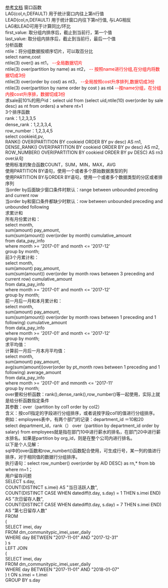 [参考文档](https://www.jianshu.com/p/acc8b158daef) 
窗口函数  
LAG(col,n,DEFAULT) 用于统计窗口内往上第n行值  
LEAD(col,n,DEFAULT) 用于统计窗口内往下第n行值, 与LAG相反  
LAG和LEAD可用于计算同比/环比  
first_value:  取分组内排序后，截止到当前行，第一个值  
last_value:  取分组内排序后，截止到当前行，最后一个值  
分析函数  
ntile：将分组数据按顺序切片，可以取百分比  
select name,cost  
          ntile(3) over() as nt1，                                  <font color=red>--全局数据切片</font>  
          ntile(3) over(partition by name)  as nt2，                <font color=red>-- 按照name进行分组,在分组内将数据切成3份</font>  
          ntile(3) over(order by cost) as nt3，                     <font color=red>--全局按照cost升序排列,数据切成3份</font>  
          ntile(3) over(partition by name order by cost ) as nt4    <font color=red>--按name分组，在分组内按cost升序排，数据切成3份</font>    
求sale前10%的用户id：select uid from (select uid,ntile(10) over(order by sale desc) as nt from orders) a where nt=1  
3个排序函数  
rank：1,2,3,3,5  
dense_rank：1,2,3,3,4,  
row_number：1,2,3,4,5  
select cookieid,pv,  
    RANK() OVER(PARTITION BY cookieid ORDER BY pv desc) AS rn1,  
    DENSE_RANK() OVER(PARTITION BY cookieid ORDER BY pv desc) AS rn2,  
    ROW_NUMBER() OVER(PARTITION BY cookieid ORDER BY pv DESC) AS rn3   
over从句  
使用标准的聚合函数COUNT，SUM，MIN，MAX，AVG  
使用PARTITION BY语句，使用一个或者多个原始数据类型的列  
使用PARTITION BY与ORDER BY语句，使用一个或者多个数据类型的分区或者排序列  
当order by后面缺少窗口条件时默认：range between unbounded preceding and current row  
当order by和窗口条件都缺少时默认：row between unbounded preceding and unbounded following  
求累计和  
所有月份累计和：  
select month,  
           sum(amount) pay_amount,  
           sum(sum(amount)) over(order by month) cumulative_amount    
from data_pay_info    
where month >= '2017-01' and month <= '2017-12'     
group by month;    
前3个月累计和：  
select month,  
  sum(amount) pay_amount,  
  sum(sum(amount)) over(order by month rows between 3 preceding and current row) cumulative_amount    
from data_pay_info    
where month >= '2017-01' and month <= '2017-12'   
group by month;    
前一月后一月和本月累计和：  
select month,  
  sum(amount) pay_amount,  
  sum(sum(amount)) over(order by month rows between 1 preceding and 1 following) cumulative_amount    
from data_pay_info    
where month >= '2017-01' and month <= '2017-12'     
group by month;  
求平均值：  
计算前一月后一月本月平均值：  
select month,  
   sum(amount) pay_amount,  
   avg(sum(amount))over(order by pt_month rows between 1 preceding and 1 following) average_amount    
from data_pay_info    
where month >= '2017-01' and mmonth <= '2017-11'    
group by month;    
over要和分析函数：rank(),dense_rank(),row_number()等一起使用，实际上就是给分析函数指定条件  
其参数：over（partition by col1 order by col2）  
含义：按col1指定的字段进行分组排序，或者说按字段col1的值进行分组排序。  
例如：employees表中，有两个部门的记录：department_id ＝10和20  
select department_id，rank（） over（partition by department_id order by salary) from employees就是指在部门10中进行薪水的排名，在部门20中进行薪水排名。如果是partition by org_id，则是在整个公司内进行排名。  
以下是个人见解：  
sql中的over函数和row_numbert()函数配合使用，可生成行号，某一列的值进行排序，对于相同值的数据行分组排序。  
执行语句：select row_number() over(order by AID DESC) as rn,* from bb where rn=1；  
用户留存问题  
SELECT s.day,   
               COUNT(DISTINCT s.imei) AS "当日活跃人数",   
               COUNT(DISTINCT CASE WHEN datediff(t.day, s.day) = 1 THEN s.imei END) AS "次日留存人数",      
               COUNT(DISTINCT CASE WHEN datediff(t.day, s.day) = 7 THEN s.imei END) AS "第七日留存人数"  
FROM  
 (  
  SELECT imei, day  
  FROM dm_communitypic_imei_user_daily  
  WHERE day BETWEEN "2017-11-01" AND "2017-12-31"  
) s  
LEFT JOIN  
 (  
  SELECT imei, day  
  FROM dm_communitypic_imei_user_daily  
  WHERE day BETWEEN "2017-11-01" AND "2018-01-07"  
) t ON s.imei = t.imei  
GROUP BY s.day  
